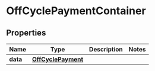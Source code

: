 

# OffCyclePaymentContainer


## Properties

| Name | Type | Description | Notes |
|------------ | ------------- | ------------- | -------------|
|**data** | [**OffCyclePayment**](OffCyclePayment.md) |  |  |



